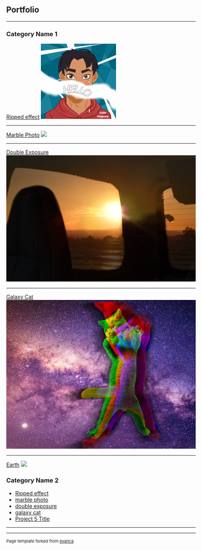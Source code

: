 ## Portfolio

---

### Category Name 1 

[Ripped effect](/sample_page)
<img src="images/ripped1.png?raw=true"/>

---
[Marble Photo](/pdf/sample_presentation.pdf)
<img src="images/marble.png?raw=true"/>

---
[Double Exposure](http://example.com/)
<img src="images/doubleexp.jpg?raw=true"/>

---
[Galaxy Cat](http://example.com/)
<img src="images/GalaxyCatz.jpg?raw=true"/>

---
[Earth](http://example.com/)
<img src="images/?raw=true"/>

### Category Name 2

- [Ripped effect](http://example.com/)
- [marble photo](http://example.com/)
- [double exposure](http://example.com/)
- [galaxy cat](http://example.com/)
- [Project 5 Title](http://example.com/)

---




---
<p style="font-size:11px">Page template forked from <a href="https://github.com/evanca/quick-portfolio">evanca</a></p>
<!-- Remove above link if you don't want to attibute -->
